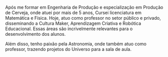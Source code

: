 Após me formar em Engenharia de Produção e especialização em Produção de Cerveja, onde atuei por mais de 5 anos, Cursei licenciatura em Matemática e Física. Hoje, atuo como professor no setor público e privado, disseminando a Cultura Maker, Aprendizagem Criativa e Robótica Educacional. Essas áreas são incrivelmente relevantes para o desenvolvimento dos alunos.

Além disso, tenho paixão pela Astronomia, onde também atuo como professor, trazendo projetos do Universo para a sala de aula.
